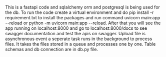 This is a fastapi code and sqlalchemy orm and postgresql is being used for the db.
To run the code create a virtual environment and do pip install -r requirement.txt to install the packages and run command uvicorn main:app --reload or python -m uvicorn main:app --reload.
After that you will see the app running on localhost:8000 and go to localhost:8000/docs to see swagger documentation and test the apis on swagger.
Upload file is asynchronous event a seperate task runs in the background to process files. It takes the files stored in a queue and processes one by one.
Table schemas and db connection are in db.py file.